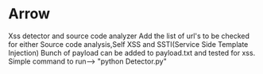 # Arrow
Xss detector and source code analyzer
Add the list of url's to be checked for either Source code analysis,Self XSS and SSTI(Service Side Template Injection)
Bunch of payload can be added to payload.txt and tested for xss.
Simple command to run-->
"python Detector.py"
